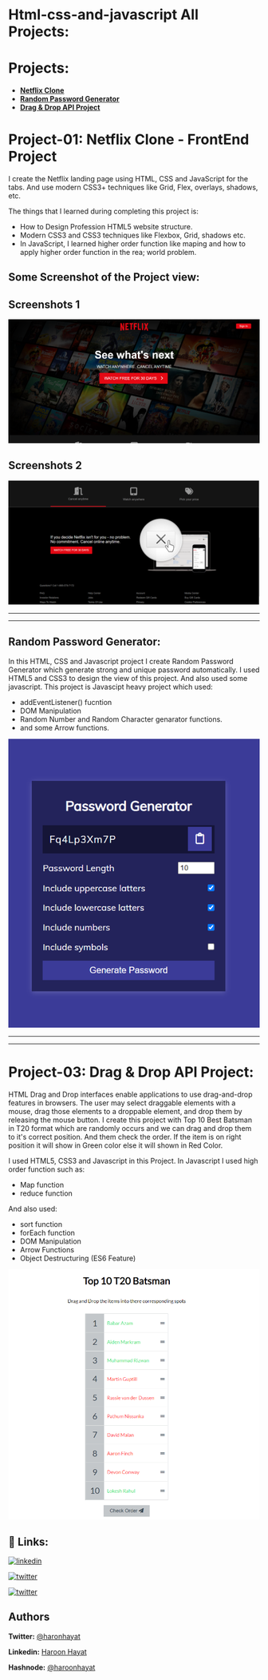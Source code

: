# Html-css-and-javascript All Projects:

# Projects:

- [**Netflix Clone**](#Project-01)
- [**Random Password Generator**](#Project-02)
- [**Drag & Drop API Project**](#Project-03)

# Project-01: **Netflix Clone - FrontEnd Project**

I create the Netflix landing page using HTML, CSS and JavaScript for the tabs. And use modern CSS3+ techniques like Grid, Flex, overlays, shadows, etc.

The things that I learned during completing this project is:

- How to Design Profession HTML5 website structure.
- Modern CSS3 and CSS3 techniques like Flexbox, Grid, shadows etc.
- In JavaScript, I learned higher order function like maping and how to apply higher order function in the rea; world problem.

## Some Screenshot of the Project view:

## Screenshots 1

![Website View](</netflix_clone/images/Screenshot%20(2).png>)

## Screenshots 2

![Website View](</netflix_clone/images/Screenshot%20(3).png>)

---

---

## Random Password Generator:

In this HTML, CSS and Javascript project I create Random Password Generator which generate strong and unique password automatically. I used HTML5 and CSS3 to design the view of this project. And also used some javascript. This project is Javascipt heavy project which used:

- addEventListener() fucntion
- DOM Manipulation
- Random Number and Random Character genarator functions.
- and some Arrow functions.

![Website View](/password_Generator/images/website_view.png)

---

---

# Project-03: **Drag & Drop API Project:**

HTML Drag and Drop interfaces enable applications to use drag-and-drop features in browsers.
The user may select draggable elements with a mouse, drag those elements to a droppable element, and drop them by releasing the mouse button.
I create this project with Top 10 Best Batsman in T20 format which are randomly occurs and we can drag and drop them to it's correct position. And them check the order. If the item is on right position it will show in Green color else it will shown in Red Color.

I used HTML5, CSS3 and Javascript in this Project.
In Javascript I used high order function such as:

- Map function
- reduce function

And also used:

- sort function
- forEach function
- DOM Manipulation
- Arrow Functions
- Object Destructuring (ES6 Feature)

![Website View](/drag_and_drop/images/draganddrop.png)

## 🔗 **Links:**

[![linkedin](https://img.shields.io/badge/linkedin-0A66C2?style=for-the-badge&logo=linkedin&logoColor=white)](https://www.linkedin.com/in/haroon-hayat-24b253204/)

[![twitter](https://img.shields.io/badge/twitter-1DA1F2?style=for-the-badge&logo=twitter&logoColor=white)](https://twitter.com/haron_hayat)

[![twitter](https://img.shields.io/badge/Hashnode-1DA1F2?style=for-the-badge&logo=hashnode&logoColor=white)](https://twitter.com/haron_hayat)

## Authors

**Twitter:** [@haronhayat](https://twitter.com/haron_hayat)

**Linkedin:** [Haroon Hayat](https://www.linkedin.com/in/haroon-hayat-24b253204/)

**Hashnode:** [@haroonhayat](https://hashnode.com/@haroonhayat)
